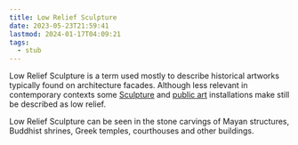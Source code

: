 ```yaml
---
title: Low Relief Sculpture
date: 2023-05-23T21:59:41
lastmod: 2024-01-17T04:09:21
tags:
  - stub
---
```


Low Relief Sculpture is a term used mostly to describe historical artworks typically found on architecture facades. Although less relevant in contemporary contexts some [Sculpture](sculpture.md) and [public art](public-art.md) installations make still be described as low relief.

Low Relief Sculpture can be seen in the stone carvings of Mayan structures, Buddhist shrines, Greek temples, courthouses and other buildings.
